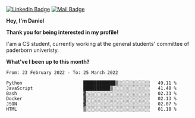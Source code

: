 [![Linkedin Badge](https://img.shields.io/badge/-LinkedIn-0e76a8?style=flat-square&logo=Linkedin&logoColor=white)](https://www.linkedin.com/in/daniel-negi-592ba3223/)
[![Mail Badge](https://img.shields.io/badge/Gmail-D14836?style=flat-square&logo=gmail&logoColor=white)](mailto:daniel.ravi.negi@googlemail.com)

**Hey, I'm Daniel**

**Thank you for being interested in my profile!**

I'am a CS student, currently working at the general students' committee of paderborn univeristy.

**What've I been up to this month?** 

<!--START_SECTION:waka-->

```text
From: 23 February 2022 - To: 25 March 2022

Python                       ████████████▒░░░░░░░░░░░░   49.11 %
JavaScript                   ██████████▒░░░░░░░░░░░░░░   41.48 %
Bash                         ▓░░░░░░░░░░░░░░░░░░░░░░░░   02.33 %
Docker                       ▓░░░░░░░░░░░░░░░░░░░░░░░░   02.13 %
JSON                         ▓░░░░░░░░░░░░░░░░░░░░░░░░   02.07 %
HTML                         ▒░░░░░░░░░░░░░░░░░░░░░░░░   01.18 %
```

<!--END_SECTION:waka-->
